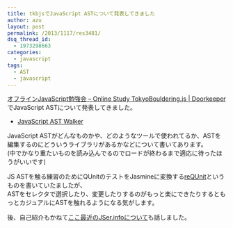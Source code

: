 ```yaml
---
title: tkbjsでJavaScript ASTについて発表してきました
author: azu
layout: post
permalink: /2013/1117/res3481/
dsq_thread_id:
  - 1973298663
categories:
  - javascript
tags:
  - AST
  - javascript
---
```

[オフラインJavaScript勉強会 &#8211; Online Study TokyoBouldering.js | Doorkeeper][1]でJavaScript ASTについて発表してきました。

- <a href="https://azu.github.io//slide/tkbjs/js-ast-walker.html">JavaScript AST Walker</a>

JavaScript ASTがどんなものかや、どのようなツールで使われてるか、ASTを編集するのにどういうライブラリがあるかなどについて書いてあります。  
(中でかなり重たいものを読み込んでるのでロードが終わるまで適応に待ったほうがいいです)

JS ASTを触る練習のためにQUnitのテストをJasmineに変換する[reQUnit][2]というものを書いていたましたが、  
ASTをセレクタで選択したり、変更したりするのがもっと楽にできたりするともっとカジュアルにASTを触れるようになる気がします。

後、自己紹介もかねて[ここ最近のJSer.infoについて][3]も話しました。

 [1]: http://tkbjs.doorkeeper.jp/events/6786 "オフラインJavaScript勉強会 - Online Study TokyoBouldering.js | Doorkeeper"
 [2]: https://github.com/azu/reQUnit "reQUnit"
 [3]: https://azu.github.io//slide/tkbjs/jser_info_2013.html#2 "ここ最近のJSer.infoについて"
